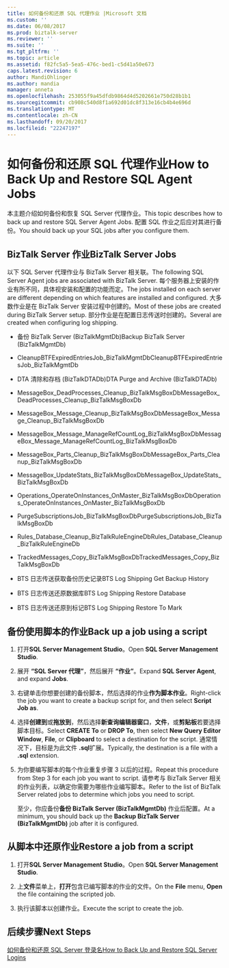 ```yaml
---
title: 如何备份和还原 SQL 代理作业 |Microsoft 文档
ms.custom: ''
ms.date: 06/08/2017
ms.prod: biztalk-server
ms.reviewer: ''
ms.suite: ''
ms.tgt_pltfrm: ''
ms.topic: article
ms.assetid: f82fc5a5-5ea5-476c-bed1-c5d41a50e673
caps.latest.revision: 6
author: MandiOhlinger
ms.author: mandia
manager: anneta
ms.openlocfilehash: 253055f9a45dfdb9864d4d5202661e750d28b1b1
ms.sourcegitcommit: cb908c540d8f1a692d01dc8f313e16cb4b4e696d
ms.translationtype: MT
ms.contentlocale: zh-CN
ms.lasthandoff: 09/20/2017
ms.locfileid: "22247197"
---
```

# <a name="how-to-back-up-and-restore-sql-agent-jobs"></a><span data-ttu-id="55a0a-102">如何备份和还原 SQL 代理作业</span><span class="sxs-lookup"><span data-stu-id="55a0a-102">How to Back Up and Restore SQL Agent Jobs</span></span>
<span data-ttu-id="55a0a-103">本主题介绍如何备份和恢复 SQL Server 代理作业。</span><span class="sxs-lookup"><span data-stu-id="55a0a-103">This topic describes how to back up and restore SQL Server Agent Jobs.</span></span> <span data-ttu-id="55a0a-104">配置 SQL 作业之后应对其进行备份。</span><span class="sxs-lookup"><span data-stu-id="55a0a-104">You should back up your SQL jobs after you configure them.</span></span>  
  
## <a name="biztalk-server-jobs"></a><span data-ttu-id="55a0a-105">BizTalk Server 作业</span><span class="sxs-lookup"><span data-stu-id="55a0a-105">BizTalk Server Jobs</span></span>  
 <span data-ttu-id="55a0a-106">以下 SQL Server 代理作业与 BizTalk Server 相关联。</span><span class="sxs-lookup"><span data-stu-id="55a0a-106">The following SQL Server Agent jobs are associated with BizTalk Server.</span></span> <span data-ttu-id="55a0a-107">每个服务器上安装的作业有所不同，具体视安装和配置的功能而定。</span><span class="sxs-lookup"><span data-stu-id="55a0a-107">The jobs installed on each server are different depending on which features are installed and configured.</span></span> <span data-ttu-id="55a0a-108">大多数作业是在 BizTalk Server 安装过程中创建的。</span><span class="sxs-lookup"><span data-stu-id="55a0a-108">Most of these jobs are created during BizTalk Server setup.</span></span> <span data-ttu-id="55a0a-109">部分作业是在配置日志传送时创建的。</span><span class="sxs-lookup"><span data-stu-id="55a0a-109">Several are created when configuring log shipping.</span></span>  
  
-   <span data-ttu-id="55a0a-110">备份 BizTalk Server (BizTalkMgmtDb)</span><span class="sxs-lookup"><span data-stu-id="55a0a-110">Backup BizTalk Server (BizTalkMgmtDb)</span></span>  
  
-   <span data-ttu-id="55a0a-111">CleanupBTFExpiredEntriesJob_BizTalkMgmtDb</span><span class="sxs-lookup"><span data-stu-id="55a0a-111">CleanupBTFExpiredEntriesJob_BizTalkMgmtDb</span></span>  
  
-   <span data-ttu-id="55a0a-112">DTA 清除和存档 (BizTalkDTADb)</span><span class="sxs-lookup"><span data-stu-id="55a0a-112">DTA Purge and Archive (BizTalkDTADb)</span></span>  
  
-   <span data-ttu-id="55a0a-113">MessageBox_DeadProcesses_Cleanup_BizTalkMsgBoxDb</span><span class="sxs-lookup"><span data-stu-id="55a0a-113">MessageBox_DeadProcesses_Cleanup_BizTalkMsgBoxDb</span></span>  
  
-   <span data-ttu-id="55a0a-114">MessageBox_Message_Cleanup_BizTalkMsgBoxDb</span><span class="sxs-lookup"><span data-stu-id="55a0a-114">MessageBox_Message_Cleanup_BizTalkMsgBoxDb</span></span>  
  
-   <span data-ttu-id="55a0a-115">MessageBox_Message_ManageRefCountLog_BizTalkMsgBoxDb</span><span class="sxs-lookup"><span data-stu-id="55a0a-115">MessageBox_Message_ManageRefCountLog_BizTalkMsgBoxDb</span></span>  
  
-   <span data-ttu-id="55a0a-116">MessageBox_Parts_Cleanup_BizTalkMsgBoxDb</span><span class="sxs-lookup"><span data-stu-id="55a0a-116">MessageBox_Parts_Cleanup_BizTalkMsgBoxDb</span></span>  
  
-   <span data-ttu-id="55a0a-117">MessageBox_UpdateStats_BizTalkMsgBoxDb</span><span class="sxs-lookup"><span data-stu-id="55a0a-117">MessageBox_UpdateStats_BizTalkMsgBoxDb</span></span>  
  
-   <span data-ttu-id="55a0a-118">Operations_OperateOnInstances_OnMaster_BizTalkMsgBoxDb</span><span class="sxs-lookup"><span data-stu-id="55a0a-118">Operations_OperateOnInstances_OnMaster_BizTalkMsgBoxDb</span></span>  
  
-   <span data-ttu-id="55a0a-119">PurgeSubscriptionsJob_BizTalkMsgBoxDb</span><span class="sxs-lookup"><span data-stu-id="55a0a-119">PurgeSubscriptionsJob_BizTalkMsgBoxDb</span></span>  
  
-   <span data-ttu-id="55a0a-120">Rules_Database_Cleanup_BizTalkRuleEngineDb</span><span class="sxs-lookup"><span data-stu-id="55a0a-120">Rules_Database_Cleanup_BizTalkRuleEngineDb</span></span>  
  
-   <span data-ttu-id="55a0a-121">TrackedMessages_Copy_BizTalkMsgBoxDb</span><span class="sxs-lookup"><span data-stu-id="55a0a-121">TrackedMessages_Copy_BizTalkMsgBoxDb</span></span>  
  
-   <span data-ttu-id="55a0a-122">BTS 日志传送获取备份历史记录</span><span class="sxs-lookup"><span data-stu-id="55a0a-122">BTS Log Shipping Get Backup History</span></span>  
  
-   <span data-ttu-id="55a0a-123">BTS 日志传送还原数据库</span><span class="sxs-lookup"><span data-stu-id="55a0a-123">BTS Log Shipping Restore Database</span></span>  
  
-   <span data-ttu-id="55a0a-124">BTS 日志传送还原到标记</span><span class="sxs-lookup"><span data-stu-id="55a0a-124">BTS Log Shipping Restore To Mark</span></span>  
  
## <a name="back-up-a-job-using-a-script"></a><span data-ttu-id="55a0a-125">备份使用脚本的作业</span><span class="sxs-lookup"><span data-stu-id="55a0a-125">Back up a job using a script</span></span>  
  
1.  <span data-ttu-id="55a0a-126">打开**SQL Server Management Studio**。</span><span class="sxs-lookup"><span data-stu-id="55a0a-126">Open **SQL Server Management Studio**.</span></span>  
  
2.  <span data-ttu-id="55a0a-127">展开 **“SQL Server 代理”**，然后展开 **“作业”**。</span><span class="sxs-lookup"><span data-stu-id="55a0a-127">Expand **SQL Server Agent**, and expand **Jobs**.</span></span>  
  
3.  <span data-ttu-id="55a0a-128">右键单击你想要创建的备份脚本，然后选择的作业**作为脚本作业**。</span><span class="sxs-lookup"><span data-stu-id="55a0a-128">Right-click the job you want to create a backup script for, and then select **Script Job as**.</span></span>  
  
4.  <span data-ttu-id="55a0a-129">选择**创建到**或**拖放到**，然后选择**新查询编辑器窗口**，**文件**，或**剪贴板**若要选择脚本目标。</span><span class="sxs-lookup"><span data-stu-id="55a0a-129">Select **CREATE To** or **DROP To**, then select **New Query Editor Window**, **File**, or **Clipboard** to select a destination for the script.</span></span> <span data-ttu-id="55a0a-130">通常情况下，目标是为此文件 **.sql**扩展。</span><span class="sxs-lookup"><span data-stu-id="55a0a-130">Typically, the destination is a file with a **.sql** extension.</span></span>  
  
5.  <span data-ttu-id="55a0a-131">为你要编写脚本的每个作业重复步骤 3 以后的过程。</span><span class="sxs-lookup"><span data-stu-id="55a0a-131">Repeat this procedure from Step 3 for each job you want to script.</span></span> <span data-ttu-id="55a0a-132">请参考与 BizTalk Server 相关的作业列表，以确定你需要为哪些作业编写脚本。</span><span class="sxs-lookup"><span data-stu-id="55a0a-132">Refer to the list of BizTalk Server related jobs to determine which jobs you need to script.</span></span>  
  
     <span data-ttu-id="55a0a-133">至少，你应备份**备份 BizTalk Server (BizTalkMgmtDb)** 作业后配置。</span><span class="sxs-lookup"><span data-stu-id="55a0a-133">At a minimum, you should back up the **Backup BizTalk Server (BizTalkMgmtDb)** job after it is configured.</span></span>  
  
## <a name="restore-a-job-from-a-script"></a><span data-ttu-id="55a0a-134">从脚本中还原作业</span><span class="sxs-lookup"><span data-stu-id="55a0a-134">Restore a job from a script</span></span>  
  
1.  <span data-ttu-id="55a0a-135">打开**SQL Server Management Studio**。</span><span class="sxs-lookup"><span data-stu-id="55a0a-135">Open **SQL Server Management Studio**.</span></span>  
  
2.  <span data-ttu-id="55a0a-136">上**文件**菜单上，**打开**包含已编写脚本的作业的文件。</span><span class="sxs-lookup"><span data-stu-id="55a0a-136">On the **File** menu, **Open** the file containing the scripted job.</span></span>  
  
3.  <span data-ttu-id="55a0a-137">执行该脚本以创建作业。</span><span class="sxs-lookup"><span data-stu-id="55a0a-137">Execute the script to create the job.</span></span>  
  
## <a name="next-steps"></a><span data-ttu-id="55a0a-138">后续步骤</span><span class="sxs-lookup"><span data-stu-id="55a0a-138">Next Steps</span></span>  
 [<span data-ttu-id="55a0a-139">如何备份和还原 SQL Server 登录名</span><span class="sxs-lookup"><span data-stu-id="55a0a-139">How to Back Up and Restore SQL Server Logins</span></span>](../core/how-to-back-up-and-restore-sql-server-logins.md)